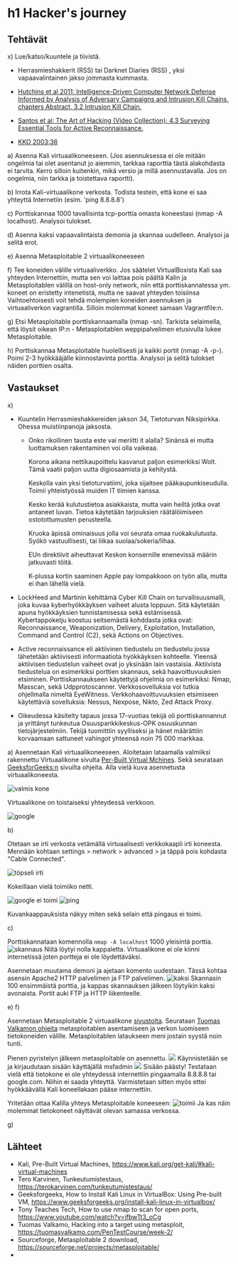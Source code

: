 # h1 Hacker's journey

## Tehtävät

x) Lue/katso/kuuntele ja tiivistä.

- Herrasmieshakkerit (RSS) tai Darknet Diaries (RSS) , yksi vapaavalintainen jakso jommasta kummasta.

- [Hutchins et al 2011: Intelligence-Driven Computer Network Defense Informed by Analysis of Adversary Campaigns and Intrusion Kill Chains, chapters Abstract, 3.2 Intrusion Kill Chain.](https://lockheedmartin.com/content/dam/lockheed-martin/rms/documents/cyber/LM-White-Paper-Intel-Driven-Defense.pdf)

- [Santos et al: The Art of Hacking (Video Collection): 4.3 Surveying Essential Tools for Active Reconnaissance.](https://learning.oreilly.com/videos/the-art-of/9780135767849/9780135767849-SPTT_04_00/)

- [KKO 2003:36](https://finlex.fi/fi/oikeus/kko/kko/2003/20030036)

a) Asenna Kali virtuaalikoneeseen. (Jos asennuksessa ei ole mitään ongelmia tai olet asentanut jo aiemmin, tarkkaa raporttia tästä alakohdasta ei tarvita. Kerro silloin kuitenkin, mikä versio ja millä asennustavalla. Jos on ongelmia, niin tarkka ja toistettava raportti).

b) Irrota Kali-virtuaalikone verkosta. Todista testein, että kone ei saa yhteyttä Internetiin (esim. 'ping 8.8.8.8')

c) Porttiskannaa 1000 tavallisinta tcp-porttia omasta koneestasi (nmap -A localhost). Analysoi tulokset.

d) Asenna kaksi vapaavalintaista demonia ja skannaa uudelleen. Analysoi ja selitä erot.

e) Asenna Metasploitable 2 virtuaalikoneeseen

f) Tee koneiden välille virtuaaliverkko. Jos säätelet VirtualBoxista
Kali saa yhteyden Internettiin, mutta sen voi laittaa pois päältä
Kalin ja Metasploitablen välillä on host-only network, niin että porttiskannatessa ym. koneet on eristetty intenetistä, mutta ne saavat yhteyden toisiinsa
Vaihtoehtoisesti voit tehdä molempien koneiden asennuksen ja virtuaaliverkon vagrantilla. Silloin molemmat koneet samaan Vagrantfile:n.

g) Etsi Metasploitable porttiskannaamalla (nmap -sn). Tarkista selaimella, että löysit oikean IP:n - Metasploitablen weppipalvelimen etusivulla lukee Metasploitable.

h) Porttiskannaa Metasploitable huolellisesti ja kaikki portit (nmap -A -p-). Poimi 2-3 hyökkääjälle kiinnostavinta porttia. Analysoi ja selitä tulokset näiden porttien osalta.

## Vastaukset

x)

- Kuuntelin Herrasmieshakkereiden jakson 34, Tietoturvan Niksipirkka. Ohessa muistiinpanoja jaksosta.
    - Onko rikollinen tausta este vai meriitti it alalla? Sinänsä ei mutta luottamuksen rakentaminen voi olla vaikeaa. 

      Korona aikana nettikaupoittelu kasvanut paljon esimerkiksi Wolt. Tämä vaatii paljon uutta digiosaamista ja kehitystä. 

      Keskolla vain yksi tietoturvatiimi, joka sijaitsee pääkaupunkiseudulla. Toimii yhteistyössä muiden IT tiimien kanssa. 

      Kesko kerää kulutustietoa asiakkaista, mutta vain heiltä jotka ovat antaneet luvan. Tietoa käytetään tarjouksien räätälöimiseen ostotottumusten perusteella. 

      Kruoka äpissä ominaisuus jolla voi seurata omaa ruokakulutusta. Syökö vastuullisesti, tai liikaa suolaa/sokeria/lihaa. 

      EUn direktiivit aiheuttavat Keskon konsernille enenevissä määrin jatkuvasti töitä. 

      K-plussa kortin saaminen Apple pay lompakkoon on työn alla, mutta ei ihan lähellä vielä. 


- LockHeed and Martinin kehittämä Cyber Kill Chain on turvallisuusmalli, joka kuvaa kyberhyökkäyksen vaiheet alusta loppuun. Sitä käytetään apuna hyökkäyksien tunnistamisessa sekä estämisessä. Kybertappoketju koostuu seitsemästä kohddasta jotka ovat: Reconnaissance, Weaponization, Delivery, Exploitation, Installation, Command and Control (C2), sekä Actions on Objectives.
  
- Active reconnaissance eli aktiivinen tiedustelu on tiedustelu jossa lähetetään aktiivisesti informaatiota hyökkäyksen kohteelle. Yleensä aktiivisen tiedustelun vaiheet ovat jo yksinään lain vastaisia. Aktiivista tiedustelua on esimerkiksi porttien skannaus, sekä haavoittuvuuksien etsiminen. Porttiskannaukseen käytettyjä ohjelmia on esimerkiksi: Nmap, Masscan, sekä Udpprotoscanner. Verkkosovelluksia voi tutkia ohjellmalla nimeltä EyeWitness. Verkkohaavoittuvuuksien etsimiseen käytettäviä sovelluksia: Nessus, Nexpose, Nikto, Zed Attack Proxy. 

- Oikeudessa käsitelty tapaus jossa 17-vuotias tekijä oli porttiskannannut ja yrittänyt tunkeutua Osuuspankkikeskus-OPK osuuskunnan tietojärjestelmiin. Tekijä tuomittiin syylliseksi ja hänet määrättiin korvaamaan sattuneet vahingot yhteensä noin 75 000 markkaa.

a) 
Asennetaan Kali virtuaalikoneeseen. Aloitetaan lataamalla valmiiksi rakennettu Virtuaalikone sivulta [Per-Built Virtual Mchines](https://www.kali.org/get-kali/#kali-virtual-machines). Sekä seurataan [GeeksforGeeks:n](https://www.geeksforgeeks.org/install-kali-linux-in-virtualbox/) sivuilta ohjeita.
Alla vielä kuva asennetusta virtuaalikoneesta. 

![valmis kone](https://github.com/user-attachments/assets/6802edbe-fc04-4a56-a1d6-1b88b4826ce0)

Virtuaalikone on toistaiseksi yhteydessä verkkoon.

![google](https://github.com/user-attachments/assets/ba6a01e8-f2e5-46f2-a24c-bf0003536576)

b) 

Otetaan se irti verkosta vetämällä virtuaalisesti verkkokaapli irti koneesta. Mennään kohtaan settings > network > advanced > ja täppä pois kohdasta "Cable Connected".

![töpseli irti](https://github.com/user-attachments/assets/a49830e8-0c94-40f0-bbc7-8a73529813fb)

Kokeillaan vielä toimiiko netti.

![google ei toimi](https://github.com/user-attachments/assets/54f61e2a-f7e1-4deb-8a5a-fea438a5c3cf)
![ping](https://github.com/user-attachments/assets/2ac3d184-d716-4d01-8f6d-fb54c8e502a8)

Kuvankaappauksista näkyy miten sekä selain että pingaus ei toimi.

c) 

Porttiskannataan komennolla `nmap -A localhost` 1000 yleisintä porttia. 
![skannaus](https://github.com/user-attachments/assets/d45fcead-ccf6-4a26-8be1-719e9fdc720a)
Niitä löytyi nolla kappaletta. Virtuaalikone ei ole kiinni internetissä joten portteja ei ole löydettäväksi. 

Asennetaan muutama demoni ja ajetaan komento uudestaan. Tässä kohtaa asensin Apache2 HTTP palvelimen ja FTP palvelimen. 
![kaksi](https://github.com/user-attachments/assets/4b8ba94b-aa16-41f2-8821-f0e6c748ae94)
Skannasin 100 ensimmäistä porttia, ja kappas skannauksen jälkeen löytyikin kaksi avonaista. Portit auki FTP ja HTTP liikenteelle. 

e) 
f) 

Asennetaan Metasploitable 2 virtuaalikone [sivustolta](https://sourceforge.net/projects/metasploitable/). Seurataan [Tuomas Valkamon ohjeita](https://tuomasvalkamo.com/PenTestCourse/week-2/) metasploitablen asentamiseen ja verkon luomiseen tietokoneiden välille. Metasploitablen lataukseen meni jostain syystä noin tunti. 

Pienen pyristelyn jälkeen metasploitable on asennettu. 
![](https://github.com/user-attachments/assets/ed75339b-84be-4119-ac8c-aff95c55a8c5)
Käynnistetään se ja kirjaudutaan sisään käyttäjällä msfadmin
![](https://github.com/user-attachments/assets/5acbf0d5-1122-49df-8ee2-65f547c43665)
Sisään päästy! Testataan vielä että tietokone ei ole yhteydessä internettiin pingaamalla 8.8.8.8 tai google.com. Niihin ei saada yhteyttä. Varmistetaan sitten myös ettei hyökkäävällä Kali koneellakaan pääse internettiin.

Yritetään ottaa Kalilla yhteys Metasploitable koneeseen:
![toimii](https://github.com/user-attachments/assets/aac4012f-28a5-44a6-ac33-6cefb72fd092)
Ja kas näin molemmat tietokoneet näyttävät olevan samassa verkossa.

g) 





















## Lähteet

- Kali, Pre-Built Virtual Machines, https://www.kali.org/get-kali/#kali-virtual-machines
- Tero Karvinen, Tunkeutumistestaus, https://terokarvinen.com/tunkeutumistestaus/
- Geeksforgeeks, How to Install Kali Linux in VirtualBox: Using Pre-built VM, https://www.geeksforgeeks.org/install-kali-linux-in-virtualbox/
- Tony Teaches Tech, How to use nmap to scan for open ports, https://www.youtube.com/watch?v=ifbwTt3_oCg
- Tuomas Valkamo, Hacking into a target using metasploit, https://tuomasvalkamo.com/PenTestCourse/week-2/
- Sourceforge, Metasploitable 2 download, https://sourceforge.net/projects/metasploitable/
- 


